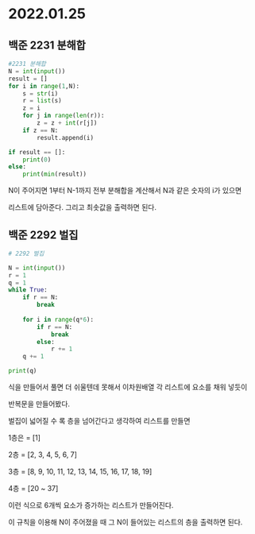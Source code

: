 # 2022.01.25

## 백준 2231 분해합

```python
#2231 분해합
N = int(input())
result = []
for i in range(1,N):
    s = str(i)
    r = list(s)
    z = i
    for j in range(len(r)):
        z = z + int(r[j])
    if z == N:
        result.append(i)

if result == []:
    print(0)
else:
    print(min(result))
```

N이 주어지면 1부터 N-1까지 전부 분해합을 계산해서 N과 같은 숫자의 i가 있으면

리스트에 담아준다. 그리고 최솟값을 출력하면 된다.



## 백준 2292 벌집

```python
# 2292 벌집

N = int(input())
r = 1
q = 1
while True:
    if r == N:
        break
        
    for i in range(q*6):
        if r == N:
            break
        else:
            r += 1
    q += 1

print(q)
```

식을 만들어서 풀면 더 쉬울텐데 못해서 이차원배열 각 리스트에 요소를 채워 넣듯이

반복문을 만들어봤다.

벌집이 넓어질 수 록 층을 넘어간다고 생각하여 리스트를 만들면

1층은 = [1]

2층 = [2, 3, 4, 5, 6, 7]

3층 = [8, 9, 10, 11, 12, 13, 14, 15, 16, 17, 18, 19]

4층 = [20 ~ 37]

이런 식으로 6개씩 요소가 증가하는 리스트가 만들어진다.

이 규칙을 이용해 N이 주어졌을 때 그 N이 들어있는 리스트의 층을 출력하면 된다.